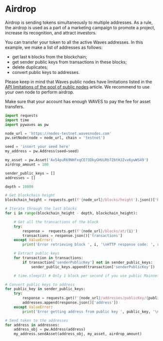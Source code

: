 # Airdrop

Airdrop is sending tokens simultaneously to multiple addresses. As a rule, the airdrop is used as a part of a marketing campaign to promote a project, increase its recognition, and attract investors.

You can transfer your token to all the active Waves addresses. In this example, we make a list of addresses as follows:

* get last `N` blocks from the blockchain;
* get sender public keys from transactions in these blocks;
* delete duplicates;
* convert public keys to addresses.

Please keep in mind that Waves public nodes have limitations listed in the [API limitations of the pool of public nodes](/en/waves-node/api-limitations-of-the-pool-of-public-nodes) article. We recommend to use your own node to perform airdrop.

Make sure that your account has enough WAVES to pay the fee for asset transfers.

```python
import requests
import time
import pywaves as pw

node_url = 'https://nodes-testnet.wavesnodes.com'
pw.setNode(node = node_url, chain = 'testnet')

seed = 'insert your seed here'
my_address = pw.Address(seed=seed)

my_asset = pw.Asset('Ax54puR69NHfxqCE73DkyGHUiRb7Z6tHJZvx6ywWS49')
airdrop_amount = 100

sender_public_keys = []
addresses = []

depth = 10000

# Get blockchain height
blockchain_height = requests.get(f'{node_url}/blocks/height').json()['height']

# Iterate through the last blocks
for i in range(blockchain_height - depth, blockchain_height):

    # Get all the transactions of the block
    try:
        response =  requests.get(f'{node_url}/blocks/at/{i}')
        transactions = response.json()['transactions']
    except ValueError:
        print('Error retrieving block ', i, '\nHTTP response code: ', response)

    # Extract public keys
    for transaction in transactions:
        if transaction['senderPublicKey'] not in sender_public_keys:
            sender_public_keys.append(transaction['senderPublicKey'])

    # time.sleep(1) # Only 1 block per second if you use public Mainnet nodes

# Convert public keys to address
for public_key in sender_public_keys:
    try:
        response = requests.get(f'{node_url}/addresses/publicKey/{public_key}')
        addresses.append(response.json()['address'])
    except ValueError:
        print('Error getting address from public key ', public_key, '\nHTTP response code: ', response)

# Send token to the addresses
for address in addresses:
    address_obj = pw.Address(address)
    my_address.sendAsset(address_obj, my_asset, airdrop_amount)
```
